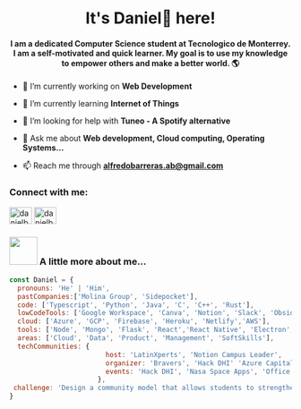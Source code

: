 <h1 align="center">It's Daniel🗿 here!</h1>
<h4 align="center">I am a dedicated Computer Science student at Tecnologico de Monterrey. I am a self-motivated and quick learner. My goal is to use my knowledge to empower others and make a better world. 🌎</h4>

- 🔭 I’m currently working on **Web Development**

- 🌱 I’m currently learning **Internet of Things**

- 🤝 I’m looking for help with **Tuneo - A Spotify alternative**

- 💬 Ask me about **Web development, Cloud computing, Operating Systems...**

- 📫 Reach me through **alfredobarreras.ab@gmail.com**

<h3 align="left">Connect with me:</h3>
<p align="left">
<a href="https://linkedin.com/in/danielbrmz" target="blank"><img align="center" src="https://raw.githubusercontent.com/rahuldkjain/github-profile-readme-generator/master/src/images/icons/Social/linked-in-alt.svg" alt="danielbrmz" height="30" width="40" /></a>
<a href="https://www.leetcode.com/danielbrmz" target="blank"><img align="center" src="https://raw.githubusercontent.com/rahuldkjain/github-profile-readme-generator/master/src/images/icons/Social/leet-code.svg" alt="danielbrmz" height="30" width="40" /></a>
</p>

### <img src="https://i.pinimg.com/originals/27/b2/16/27b216fa373d75906c2b8b51661d8b13.gif" width="50"> A little more about me...  

```javascript
const Daniel = {
  pronouns: 'He' | 'Him',
  pastCompanies:['Molina Group', 'Sidepocket'],
  code: ['Typescript', 'Python', 'Java', 'C', 'C++', 'Rust'],
  lowCodeTools: ['Google Workspace', 'Canva', 'Notion', 'Slack', 'Obsidian'],
  cloud: ['Azure', 'GCP', 'Firebase', 'Heroku', 'Netlify','AWS'],
  tools: ['Node', 'Mongo', 'Flask', 'React','React Native', 'Electron','Nextjs','Nestjs', 'Embedded Systems'],
  areas: ['Cloud', 'Data', 'Product', 'Management', 'SoftSkills'],
  techCommunities: {
                        host: 'LatinXperts', 'Notion Campus Leader',
                        organizer: 'Bravers', 'Hack DHI' 'Azure Capital', 'Hackathon Innovaccion Virtual',
                        events: 'Hack DHI', 'Nasa Space Apps', 'Office 365 Capital', 'LHD Tec León', 'and many collabs',
                      },
 challenge: 'Design a community model that allows students to strengthen their professional profile in a creative, safe and collaborative environment.'
}
```
